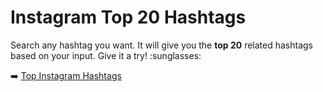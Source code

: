 # Instagram Top 20 Hashtags

<p>Search any hashtag you want. It will give you the <strong>top 20</strong> related hashtags based on your input. Give it a try! :sunglasses:</p>

:arrow_right: [Top Instagram Hashtags](https://chilupa.github.io/ig-top-hashtags/)

